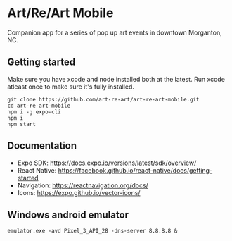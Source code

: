# Art/Re/Art Mobile

Companion app for a series of pop up art events in downtown Morganton, NC.

## Getting started

Make sure you have xcode and node installed both at the latest. Run xcode
atleast once to make sure it's fully installed.

    git clone https://github.com/art-re-art/art-re-art-mobile.git
    cd art-re-art-mobile
    npm i -g expo-cli
    npm i
    npm start

## Documentation

- Expo SDK:     https://docs.expo.io/versions/latest/sdk/overview/
- React Native: https://facebook.github.io/react-native/docs/getting-started
- Navigation:   https://reactnavigation.org/docs/
- Icons:        https://expo.github.io/vector-icons/

## Windows android emulator

    emulator.exe -avd Pixel_3_API_28 -dns-server 8.8.8.8 &
